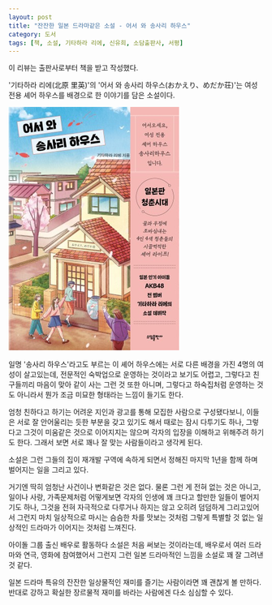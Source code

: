 ```yaml
---
layout: post
title: "잔잔한 일본 드라마같은 소설 - 어서 와 송사리 하우스"
category: 도서
tags: [책, 소설, 기타하라 리에, 신유희, 소담출판사, 서평]
---
```


<div class="ftc-ad-notice">
이 리뷰는 출판사로부터 책을 받고 작성했다.
</div>



'기타하라 리에(北原 里英)'의
'어서 와 송사리 하우스(おかえり、めだか荘)'는
여성 전용 셰어 하우스를 배경으로 한 이야기를 담은 소설이다.

![표지](/images/book/okaeri-medakaso-2023-book.jpg)

일명 '송사리 하우스'라고도 부르는 이 셰어 하우스에는
서로 다른 배경을 가진 4명의 여성이 살고있는데,
전문적인 숙박업으로 운영하는 것이라고 보기도 어렵고,
그렇다고 친구들끼리 마음이 맞아 같이 사는 그런 것 또한 아니며,
그렇다고 하숙집처럼 운영하는 것도 아니라서
뭔가 조금 미묘한 형태라는 느낌이 들기도 한다.

엄청 친하다고 하기는 어려운 지인과
광고를 통해 모집한 사람으로 구성됐다보니,
이들은 서로 잘 안어울리는 듯한 부분을 갖고 있기도 해서
때로는 잠시 다투기도 하나,
그렇다고 그것이 미움같은 것으로 이어지지는 않으며
각자의 입장을 이해하고 위해주려 하기도 한다.
그래서 보면 서로 꽤나 잘 맞는 사람들이라고 생각케 된다.

소설은 그런 그들의 집이 재개발 구역에 속하게 되면서 정해진
마지막 1년을 함께 하며 벌어지는 일을 그리고 있다.

거기엔 딱히 엄청난 사건이나 변화같은 것은 없다.
물론 그런 게 전혀 없는 것은 아니고,
일이나 사랑, 가족문제처럼
어떻게보면 각자의 인생에 꽤 크다고 할만한 일들이 벌어지기도 하나,
그것을 전혀 자극적으로 다루거나 하지는 않고
오히려 덤덤하게 그리고있어서 그런지
마치 일상적으로 마시는 슴슴한 차를 맛보는 것처럼
그렇게 특별할 것 없는 일상적인 드라마가 이어지는 것처럼 느껴진다.

아이돌 그룹 출신 배우로 활동하다 소설은 처음 써보는 것이라는데,
배우로서 여러 드라마와 연극, 영화에 참여했어서 그런지
그런 일본 드라마적인 느낌을 소설로 꽤 잘 그려낸 것 같다.

일본 드라마 특유의 잔잔한 일상물적인 재미를 즐기는 사람이라면 꽤 괜찮게 볼 만하다.
반대로 강하고 확실한 장르물적 재미를 바라는 사람에겐 다소 심심할 수 있다.
